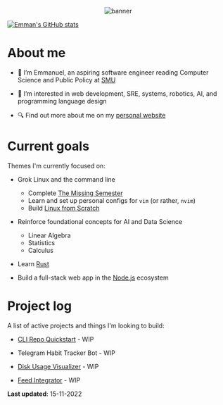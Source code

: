 <p align="center">
  <img alt="banner" src="https://user-images.githubusercontent.com/45187465/189823863-3fcd9393-263c-44ea-b87b-168c16460fd4.png">
</p>

[![Emman's GitHub stats](https://github-readme-stats.vercel.app/api?username=emmaneugene&show_icons=true&count_private=true&theme=transparent)](https://github.com/anuraghazra/github-readme-stats)

# About me
- 👋 I’m Emmanuel, an aspiring software engineer reading Computer Science and Public Policy at [SMU](https://smu.edu.sg)

- 👀 I’m interested in web development, SRE, systems, robotics, AI, and programming language design

- 🔍 Find out more about me on my [personal website](https://emmaneugene.github.io)

# Current goals

Themes I'm currently focused on:

- Grok Linux and the command line 
   - Complete [The Missing Semester](https://missing.csail.mit.edu/)
   - Learn and set up personal configs for `vim` (or rather, `nvim`)  
   - Build [Linux from Scratch](https://www.linuxfromscratch.org/)

- Reinforce foundational concepts for AI and Data Science 
   - Linear Algebra
   - Statistics
   - Calculus
  
- Learn [Rust](https://doc.rust-lang.org/book/)

- Build a full-stack web app in the [Node.js](https://nodejs.org/en/) ecosystem

# Project log

A list of active projects and things I'm looking to build:

- [CLI Repo Quickstart](https://github.com/emmaneugene/cli-repo-quickstart) - WIP

- Telegram Habit Tracker Bot - WIP

- [Disk Usage Visualizer](https://github.com/emmaneugene/disk-usage-visualizer) - WIP

- [Feed Integrator](https://github.com/emmaneugene/feed-integrator) - WIP

**Last updated**: 15-11-2022

<!---
emmaneugene/emmaneugene is a ✨ special ✨ repository because its `README.md` (this file) appears on your GitHub profile.
You can click the Preview link to take a look at your changes.
--->
